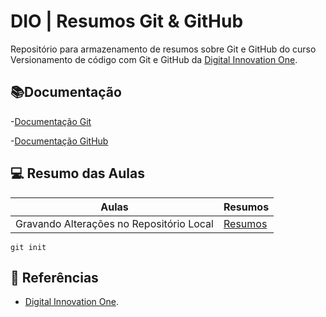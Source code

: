 
# DIO | Resumos Git & GitHub

Repositório para armazenamento de resumos sobre Git e GitHub do curso Versionamento de código com Git e GitHub da [Digital Innovation One](https://www.dio.me/).


##  📚Documentação
 -[Documentação Git](https://git-scm.com/doc)

 -[Documentação GitHub](https://docs.github.com/)

## 💻 Resumo das Aulas

| Aulas | Resumos |
|---------|-----------|
| Gravando Alterações no Repositório Local | [Resumos]() |
  
```
git init

```

## 🔎 Referências

- [Digital Innovation One](https://www.dio.me/).
